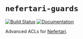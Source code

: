 # `nefertari-guards`

[![Build Status](https://travis-ci.org/brandicted/nefertari-guards.svg?branch=master)](https://travis-ci.org/brandicted/nefertari-guards)
[![Documentation](https://readthedocs.org/projects/nefertari-guards/badge/?version=stable)](http://ramses.readthedocs.org)

Advanced ACLs for [Nefertari](https://github.com/brandicted/nefertari).
